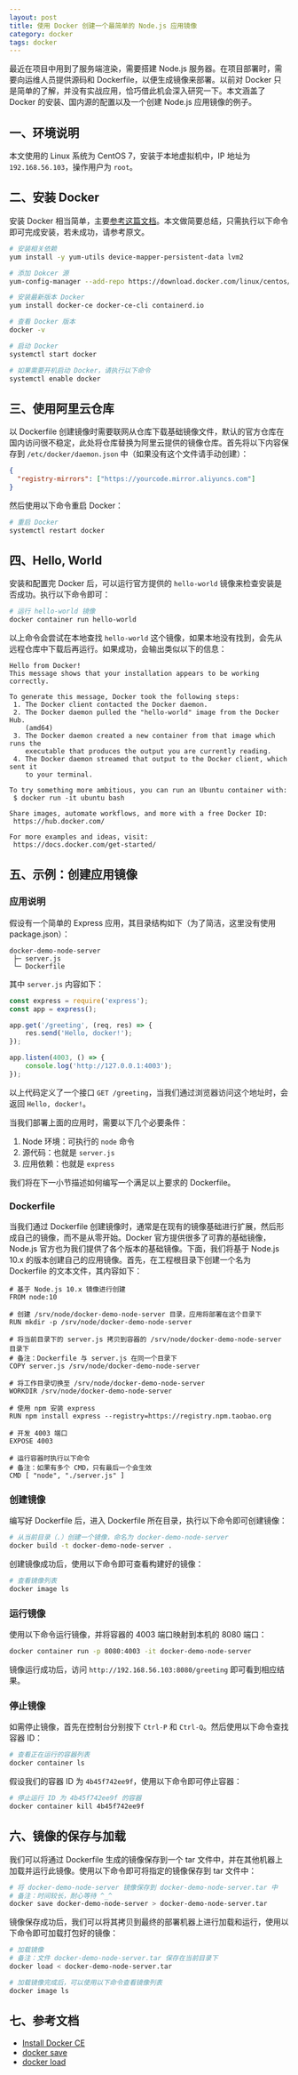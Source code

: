 ```yaml
---
layout: post
title: 使用 Docker 创建一个最简单的 Node.js 应用镜像
category: docker
tags: docker
---
```


最近在项目中用到了服务端渲染，需要搭建 Node.js 服务器。在项目部署时，需要向运维人员提供源码和 Dockerfile，以便生成镜像来部署。以前对 Docker 只是简单的了解，并没有实战应用，恰巧借此机会深入研究一下。本文涵盖了 Docker 的安装、国内源的配置以及一个创建 Node.js 应用镜像的例子。

<!--more-->

## 一、环境说明

本文使用的 Linux 系统为 CentOS 7，安装于本地虚拟机中，IP 地址为 `192.168.56.103`，操作用户为 `root`。

## 二、安装 Docker

安装 Docker 相当简单，主要[参考这篇文档][install-docker-ce]。本文做简要总结，只需执行以下命令即可完成安装，若未成功，请参考原文。

```sh
# 安装相关依赖
yum install -y yum-utils device-mapper-persistent-data lvm2

# 添加 Dokcer 源
yum-config-manager --add-repo https://download.docker.com/linux/centos/docker-ce.repo

# 安装最新版本 Docker
yum install docker-ce docker-ce-cli containerd.io

# 查看 Docker 版本
docker -v

# 启动 Docker
systemctl start docker

# 如果需要开机启动 Docker，请执行以下命令
systemctl enable docker
```

[install-docker-ce]: https://docs.docker.com/install/linux/docker-ce/centos/#install-docker-ce

## 三、使用阿里云仓库

以 Dockerfile 创建镜像时需要联网从仓库下载基础镜像文件，默认的官方仓库在国内访问很不稳定，此处将仓库替换为阿里云提供的镜像仓库。首先将以下内容保存到 `/etc/docker/daemon.json` 中（如果没有这个文件请手动创建）：

```json
{
  "registry-mirrors": ["https://yourcode.mirror.aliyuncs.com"]
}
```

然后使用以下命令重启 Docker：

```sh
# 重启 Docker
systemctl restart docker
```

## 四、Hello, World

安装和配置完 Docker 后，可以运行官方提供的 `hello-world` 镜像来检查安装是否成功。执行以下命令即可：

```sh
# 运行 hello-world 镜像
docker container run hello-world
```

以上命令会尝试在本地查找 `hello-world` 这个镜像，如果本地没有找到，会先从远程仓库中下载后再运行。如果成功，会输出类似以下的信息：

```
Hello from Docker!
This message shows that your installation appears to be working correctly.

To generate this message, Docker took the following steps:
 1. The Docker client contacted the Docker daemon.
 2. The Docker daemon pulled the "hello-world" image from the Docker Hub.
    (amd64)
 3. The Docker daemon created a new container from that image which runs the
    executable that produces the output you are currently reading.
 4. The Docker daemon streamed that output to the Docker client, which sent it
    to your terminal.

To try something more ambitious, you can run an Ubuntu container with:
 $ docker run -it ubuntu bash

Share images, automate workflows, and more with a free Docker ID:
 https://hub.docker.com/

For more examples and ideas, visit:
 https://docs.docker.com/get-started/
```

## 五、示例：创建应用镜像

### 应用说明

假设有一个简单的 Express 应用，其目录结构如下（为了简洁，这里没有使用 package.json）：

```
docker-demo-node-server
 ├─ server.js
 └─ Dockerfile
```

其中 `server.js` 内容如下：

```js
const express = require('express');
const app = express();

app.get('/greeting', (req, res) => {
    res.send('Hello, docker!');
});

app.listen(4003, () => {
    console.log('http://127.0.0.1:4003');
});
```

以上代码定义了一个接口 `GET /greeting`，当我们通过浏览器访问这个地址时，会返回 `Hello, docker!`。

当我们部署上面的应用时，需要以下几个必要条件：

1. Node 环境：可执行的 `node` 命令
2. 源代码：也就是 `server.js`
3. 应用依赖：也就是 `express`

我们将在下一小节描述如何编写一个满足以上要求的 Dockerfile。

### Dockerfile

当我们通过 Dockerfile 创建镜像时，通常是在现有的镜像基础进行扩展，然后形成自己的镜像，而不是从零开始。Docker 官方提供很多了可靠的基础镜像，Node.js 官方也为我们提供了各个版本的基础镜像。下面，我们将基于 Node.js 10.x 的版本创建自己的应用镜像。首先，在工程根目录下创建一个名为 Dockerfile 的文本文件，其内容如下：

```docker
# 基于 Node.js 10.x 镜像进行创建
FROM node:10

# 创建 /srv/node/docker-demo-node-server 目录，应用将部署在这个目录下
RUN mkdir -p /srv/node/docker-demo-node-server

# 将当前目录下的 server.js 拷贝到容器的 /srv/node/docker-demo-node-server 目录下
# 备注：Dockerfile 与 server.js 在同一个目录下
COPY server.js /srv/node/docker-demo-node-server

# 将工作目录切换至 /srv/node/docker-demo-node-server
WORKDIR /srv/node/docker-demo-node-server

# 使用 npm 安装 express
RUN npm install express --registry=https://registry.npm.taobao.org

# 开发 4003 端口
EXPOSE 4003

# 运行容器时执行以下命令
# 备注：如果有多个 CMD，只有最后一个会生效
CMD [ "node", "./server.js" ]
```

### 创建镜像

编写好 Dockerfile 后，进入 Dockerfile 所在目录，执行以下命令即可创建镜像：

```sh
# 从当前目录（.）创建一个镜像，命名为 docker-demo-node-server
docker build -t docker-demo-node-server .
```

创建镜像成功后，使用以下命令即可查看构建好的镜像：

```sh
# 查看镜像列表
docker image ls
```

### 运行镜像

使用以下命令运行镜像，并将容器的 4003 端口映射到本机的 8080 端口：

```sh
docker container run -p 8080:4003 -it docker-demo-node-server
```

镜像运行成功后，访问 `http://192.168.56.103:8080/greeting` 即可看到相应结果。

### 停止镜像

如需停止镜像，首先在控制台分别按下 `Ctrl-P` 和 `Ctrl-Q`。然后使用以下命令查找容器 ID：

```sh
# 查看正在运行的容器列表
docker container ls
```

假设我们的容器 ID 为 `4b45f742ee9f`，使用以下命令即可停止容器：

```sh
# 停止运行 ID 为 4b45f742ee9f 的容器
docker container kill 4b45f742ee9f
```

## 六、镜像的保存与加载

我们可以将通过 Dockerfile 生成的镜像保存到一个 tar 文件中，并在其他机器上加载并运行此镜像。使用以下命令即可将指定的镜像保存到 tar 文件中：

```sh
# 将 docker-demo-node-server 镜像保存到 docker-demo-node-server.tar 中
# 备注：时间较长，耐心等待 ^_^
docker save docker-demo-node-server > docker-demo-node-server.tar
```

镜像保存成功后，我们可以将其拷贝到最终的部署机器上进行加载和运行，使用以下命令即可加载打包好的镜像：

```sh
# 加载镜像
# 备注：文件 docker-demo-node-server.tar 保存在当前目录下
docker load < docker-demo-node-server.tar

# 加载镜像完成后，可以使用以下命令查看镜像列表
docker image ls
```

## 七、参考文档

* [Install Docker CE](https://docs.docker.com/install/linux/docker-ce/centos/#install-docker-ce)
* [docker save](https://docs.docker.com/engine/reference/commandline/save/)
* [docker load](https://docs.docker.com/engine/reference/commandline/load/)

